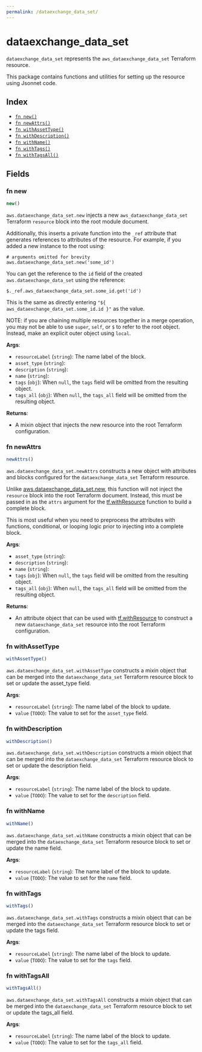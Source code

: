 ```yaml
---
permalink: /dataexchange_data_set/
---
```


# dataexchange_data_set

`dataexchange_data_set` represents the `aws_dataexchange_data_set` Terraform resource.



This package contains functions and utilities for setting up the resource using Jsonnet code.


## Index

* [`fn new()`](#fn-new)
* [`fn newAttrs()`](#fn-newattrs)
* [`fn withAssetType()`](#fn-withassettype)
* [`fn withDescription()`](#fn-withdescription)
* [`fn withName()`](#fn-withname)
* [`fn withTags()`](#fn-withtags)
* [`fn withTagsAll()`](#fn-withtagsall)

## Fields

### fn new

```ts
new()
```


`aws.dataexchange_data_set.new` injects a new `aws_dataexchange_data_set` Terraform `resource`
block into the root module document.

Additionally, this inserts a private function into the `_ref` attribute that generates references to attributes of the
resource. For example, if you added a new instance to the root using:

    # arguments omitted for brevity
    aws.dataexchange_data_set.new('some_id')

You can get the reference to the `id` field of the created `aws.dataexchange_data_set` using the reference:

    $._ref.aws_dataexchange_data_set.some_id.get('id')

This is the same as directly entering `"${ aws_dataexchange_data_set.some_id.id }"` as the value.

NOTE: if you are chaining multiple resources together in a merge operation, you may not be able to use `super`, `self`,
or `$` to refer to the root object. Instead, make an explicit outer object using `local`.

**Args**:
  - `resourceLabel` (`string`): The name label of the block.
  - `asset_type` (`string`): 
  - `description` (`string`): 
  - `name` (`string`): 
  - `tags` (`obj`):  When `null`, the `tags` field will be omitted from the resulting object.
  - `tags_all` (`obj`):  When `null`, the `tags_all` field will be omitted from the resulting object.

**Returns**:
- A mixin object that injects the new resource into the root Terraform configuration.


### fn newAttrs

```ts
newAttrs()
```


`aws.dataexchange_data_set.newAttrs` constructs a new object with attributes and blocks configured for the `dataexchange_data_set`
Terraform resource.

Unlike [aws.dataexchange_data_set.new](#fn-dataexchangedatasetnew), this function will not inject the `resource`
block into the root Terraform document. Instead, this must be passed in as the `attrs` argument for the
[tf.withResource](https://github.com/tf-libsonnet/core/tree/main/docs#fn-withresource) function to build a complete block.

This is most useful when you need to preprocess the attributes with functions, conditional, or looping logic prior to
injecting into a complete block.

**Args**:
  - `asset_type` (`string`): 
  - `description` (`string`): 
  - `name` (`string`): 
  - `tags` (`obj`):  When `null`, the `tags` field will be omitted from the resulting object.
  - `tags_all` (`obj`):  When `null`, the `tags_all` field will be omitted from the resulting object.

**Returns**:
  - An attribute object that can be used with [tf.withResource](https://github.com/tf-libsonnet/core/tree/main/docs#fn-withresource) to construct a new `dataexchange_data_set` resource into the root Terraform configuration.


### fn withAssetType

```ts
withAssetType()
```

`aws.dataexchange_data_set.withAssetType` constructs a mixin object that can be merged into the `dataexchange_data_set`
Terraform resource block to set or update the asset_type field.



**Args**:
  - `resourceLabel` (`string`): The name label of the block to update.
  - `value` (`TODO`): The value to set for the `asset_type` field.


### fn withDescription

```ts
withDescription()
```

`aws.dataexchange_data_set.withDescription` constructs a mixin object that can be merged into the `dataexchange_data_set`
Terraform resource block to set or update the description field.



**Args**:
  - `resourceLabel` (`string`): The name label of the block to update.
  - `value` (`TODO`): The value to set for the `description` field.


### fn withName

```ts
withName()
```

`aws.dataexchange_data_set.withName` constructs a mixin object that can be merged into the `dataexchange_data_set`
Terraform resource block to set or update the name field.



**Args**:
  - `resourceLabel` (`string`): The name label of the block to update.
  - `value` (`TODO`): The value to set for the `name` field.


### fn withTags

```ts
withTags()
```

`aws.dataexchange_data_set.withTags` constructs a mixin object that can be merged into the `dataexchange_data_set`
Terraform resource block to set or update the tags field.



**Args**:
  - `resourceLabel` (`string`): The name label of the block to update.
  - `value` (`TODO`): The value to set for the `tags` field.


### fn withTagsAll

```ts
withTagsAll()
```

`aws.dataexchange_data_set.withTagsAll` constructs a mixin object that can be merged into the `dataexchange_data_set`
Terraform resource block to set or update the tags_all field.



**Args**:
  - `resourceLabel` (`string`): The name label of the block to update.
  - `value` (`TODO`): The value to set for the `tags_all` field.
